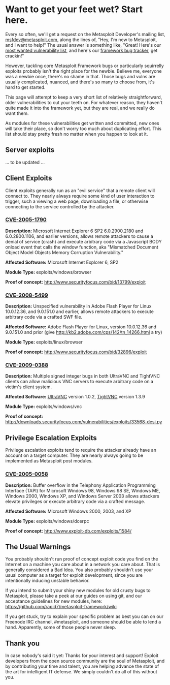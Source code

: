 # Want to get your feet wet? Start here.

Every so often, we'll get a request on the Metasploit Developer's mailing list, <msfdev@metasploit.com>, along the lines of, "Hey, I'm new to Metasploit, and I want to help!" The usual answer is something like, "Great! Here's our [most wanted vulnerability list](https://dev.metasploit.com/redmine/projects/framework/wiki/Exploit_Todo), and here's our [framework bug tracker](https://dev.metasploit.com/redmine/projects/framework/issues), get crackin!"

However, tackling core Metasploit Framework bugs or particularly squirrelly exploits probably isn't the right place for the newbie. Believe me, everyone was a newbie once, there's no shame in that. Those bugs and vulns are usually complicated, nuanced, and there's so many to choose from, it's hard to get started.

This page will attempt to keep a very short list of relatively straightforward, older vulnerabilities to cut your teeth on. For whatever reason, they haven't quite made it into the framework yet, but they are real, and we really do want them.

As modules for these vulnerabilities get written and committed, new ones will take their place, so don't worry too much about duplicating effort. This list should stay pretty fresh no matter when you happen to look at it.

## Server exploits

... to be updated ...

## Client Exploits

Client exploits generally run as an "evil service" that a remote client will connect to. They nearly always require some kind of user interaction to trigger, such a viewing a web page, downloading a file, or otherwise connecting to the service controlled by the attacker.

### [CVE-2005-1790](http://www.cvedetails.com/cve/CVE-2005-1790)

**Description:** Microsoft Internet Explorer 6 SP2 6.0.2900.2180 and 6.0.2800.1106, and earlier versions, allows remote attackers to cause a denial of service (crash) and execute arbitrary code via a Javascript BODY onload event that calls the window function, aka "Mismatched Document Object Model Objects Memory Corruption Vulnerability."

**Affected Software:** Microsoft Internet Explorer 6, SP2

**Module Type:** exploits/windows/browser

**Proof of concept:** http://www.securityfocus.com/bid/13799/exploit

### [CVE-2008-5499](http://www.cvedetails.com/cve/CVE-2008-5499)

**Description:** Unspecified vulnerability in Adobe Flash Player for Linux 10.0.12.36, and 9.0.151.0 and earlier, allows remote attackers to execute arbitrary code via a crafted SWF file.

**Affected Software:** Adobe Flash Player for Linux, version 10.0.12.36 and 9.0.151.0 and prior (give http://kb2.adobe.com/cps/142/tn_14266.html a try)

**Module Type:** exploits/linux/browser

**Proof of concept:** http://www.securityfocus.com/bid/32896/exploit

### [CVE-2009-0388](http://www.cvedetails.com/cve/CVE-2009-0388)

**Description:** Multiple signed integer bugs in both UltraVNC and TightVNC clients can allow malicious VNC servers to execute arbitrary code on a victim's client system.

**Affected Software:** [UltraVNC](http://ultravnc.svn.sourceforge.net/viewvc/ultravnc/) version 1.0.2, [TightVNC](http://download.cnet.com/TightVNC/3000-7240_4-10739369.html) version 1.3.9

**Module Type:** exploits/windows/vnc

**Proof of concept:** http://downloads.securityfocus.com/vulnerabilities/exploits/33568-desi.py

## Privilege Escalation Exploits

Privilege escalation exploits tend to require the attacker already have an account on a target computer. They are nearly always going to be implemented as Metasploit post modules.

### [CVE-2005-0058](http://www.cvedetails.com/cve/CVE-2005-0058)

**Description:** Buffer overflow in the Telephony Application Programming Interface (TAPI) for Microsoft Windows 98, Windows 98 SE, Windows ME, Windows 2000, Windows XP, and Windows Server 2003 allows attackers elevate privileges or execute arbitrary code via a crafted message.

**Affected Software:** Microsoft Windows 2000, 2003, and XP

**Module Type:** exploits/windows/dcerpc

**Proof of concept:** http://www.exploit-db.com/exploits/1584/



## The Usual Warnings

You probably shouldn't run proof of concept exploit code you find on the Internet on a machine you care about in a network you care about. That is generally considered a Bad Idea. You also probably shouldn't use your usual computer as a target for exploit development, since you are intentionally inducing unstable behavior.

If you intend to submit your shiny new modules for old crusty bugs to Metasploit, please take a peek at our guides on using git, and our acceptance guidelines for new modules, here: https://github.com/rapid7/metasploit-framework/wiki

If you get stuck, try to explain your specific problem as best you can on our Freenode IRC channel, #metasploit, and someone should be able to lend a hand. Apparently, some of those people never sleep.

## Thank you

In case nobody's said it yet: Thanks for your interest and support! Exploit developers from the open source community are the soul of Metasploit, and by contributing your time and talent, you are helping advance the state of the art for intelligent IT defense. We simply couldn't do all of this without you.
